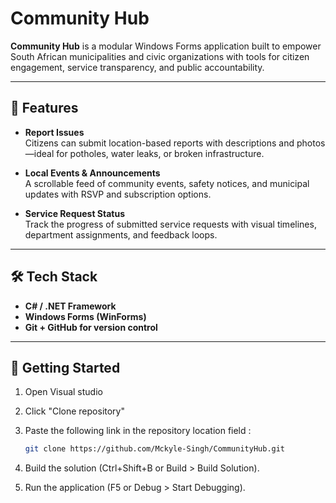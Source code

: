 ﻿# Community Hub

**Community Hub** is a modular Windows Forms application built to empower South African municipalities and civic organizations with tools for citizen engagement, service transparency, and public accountability.

---

## 🧭 Features

- **Report Issues**  
  Citizens can submit location-based reports with descriptions and photos—ideal for potholes, water leaks, or broken infrastructure.

- **Local Events & Announcements**  
  A scrollable feed of community events, safety notices, and municipal updates with RSVP and subscription options.

- **Service Request Status**  
  Track the progress of submitted service requests with visual timelines, department assignments, and feedback loops.

---

## 🛠️ Tech Stack

- **C# / .NET Framework**  
- **Windows Forms (WinForms)**  
- **Git + GitHub for version control**  

---

## 🚀 Getting Started

1. Open Visual studio
2. Click "Clone repository"
3. Paste the following link in the repository location field :
   ```bash
   git clone https://github.com/Mckyle-Singh/CommunityHub.git

4. Build the solution (Ctrl+Shift+B or Build > Build Solution).

5. Run the application (F5 or Debug > Start Debugging).